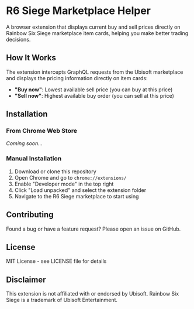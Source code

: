 # R6 Siege Marketplace Helper

A browser extension that displays current buy and sell prices directly on Rainbow Six Siege marketplace item cards, helping you make better trading decisions.


## How It Works

The extension intercepts GraphQL requests from the Ubisoft marketplace and displays the pricing information directly on item cards:

- **"Buy now"**: Lowest available sell price (you can buy at this price)
- **"Sell now"**: Highest available buy order (you can sell at this price)

## Installation

### From Chrome Web Store
*Coming soon...*

### Manual Installation
1. Download or clone this repository
2. Open Chrome and go to `chrome://extensions/`
3. Enable "Developer mode" in the top right
4. Click "Load unpacked" and select the extension folder
5. Navigate to the R6 Siege marketplace to start using


## Contributing

Found a bug or have a feature request? Please open an issue on GitHub.

## License

MIT License - see LICENSE file for details

## Disclaimer

This extension is not affiliated with or endorsed by Ubisoft. Rainbow Six Siege is a trademark of Ubisoft Entertainment.